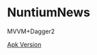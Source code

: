 # NuntiumNews
MVVM+Dagger2

[Apk Version](https://github.com/mukhtorov712/NuntiumNews/raw/master/Nuntuim%20News.apk)
